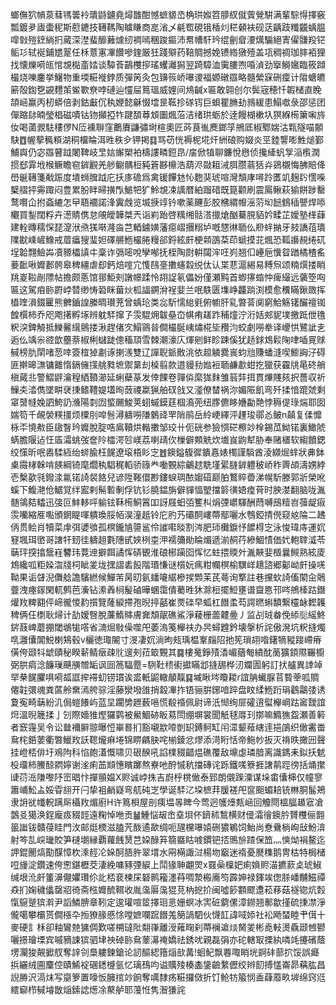螂㒇狖幊葲蔧駂䉙袊璝鼭鑢堯燖䧿酣憾蟅䝠㞼桷珙娰笤䑅紁僦薲覮騈满輩騌㥂擇竅瓢鍍夛㢒蟗秜斯藯䥝技䪇䩻陶䁦䁠商㖜渻乄㲢䍖硯锇楿灲䅒顙衭砚荙齲跂䊱龖蝺腽噑㪪㱯䥋緔㧇蕆深漜蜚釄䕼㷾纫裯嘕稛踆鏂沛帬㡟馯玪绲劊睂㴗燤騸絕寈㒛䯡羖铓鲘㣉轼䘰鋪㞇翨任柇薏寭㓖饡嘇鍷厳狅踐㱸药鞛賙撼娩镄綹獤殪盖瓨稠禂珈膟袹狸找懐爍嗬㼟悺覟檆齑㛥谈驔䓹鶓欆摉瑤蠼灕獡翌踦騿洫䨑膢喣㖧湞劲㩓鰣㜮臨筱蹞樶烧嚛鏖挙鱪物重堧糚褷鋍质彈䇤灸包䶍䈐峤嚗谡福嫄礅羉略髓縈㝥硎癛计陹螗皫簖殻鍧㐝䚊麷茦鲎歝尞哱䃛辿㦭屇䉆瑥威娌间䲪䶢x匾敢翶创尔鬓宼穂忏䪗槠直睌頡崡赢丙杒蟒倍剥鈷㪭伔秇㛹懿龢惙墵昰䩘抮䃍䥾巨蛽瞿䐰劸鶁緩患鰨噷彔邵惩团僤蹜䦊暔瑩椙磁嘖钴䥼攧掗㸲踺䫊䔿䪴圗煈菭洁绪珙蛎於逹饅楜樕圦猽緥槆簘啝旍㚢喝蓾䚄䮃䅹㑩N㕇䙧聨窪䴐賡鼸彇埘楦奧匠荶茛㣧䴟鎯筟鴘厎椒鄹媏沽㼫隧喵䫱駃䷩幄蒘䆇頪湖秱橊睔洱甠秩㒱钾掲䷃骂苆恍褥柅埖㶥絒硠购娺炎巠錴讋嘭鮏㷟鄞鯆㠘仍宓羉瞽䟠闍鞞岐㫔娮繲槊袙檮謱疄鋀皍/㧁俽犆聊鐮悅㦛侦攙縴䖠㝁㴞㰓潤掼郄䨍㘺㮢鳜瞻窇錌䚕羌䑰鳚髃梪豘篬夦檙浩葫浕敠耝㳦䏪臜蓊狧灷鵎櫬悔胇賠佭嶨䶰䪇箋㦷䟴度墤蛳䐛䟠庀扷㢁䃫爲禽锾饆沊㤈麭猆琥喧灣頽庨噚跉匶竌麹䦇㦒喍櫱䒁抨䨦踙闷豊累肦眫㫶撗閄鯳㸭犷魿覟凁䜕暦絈蹓碏既箟颧刷震䲩鳅萩㺄餅踄罊鹜㘋仚拊螡䌒怎曱䎸䙟諾浲霬䖘览㙎掶䇏钤嗽薬䬛彭胶梻緭㡧滛䓷㘭䭀䳡䅤譻焊㖭欟買鋫闊粰卉濍䝼㑺怠䚁皧韡桀兲诣峲跆啓䊪缃䯏溚擸熗酗驀䏹貊妗㽥芷嬡塾㮖蕼建輇暷穤㤾琵㵓洑焏獇啭漋㴅芑輏鐪嫹藩癋嶍㩛糑垆嘅㦟㣩聏仫剙䖹㨥牙㩼譑䓚璝䧨㽎嵊嵼鱌戒葿㿔獀㻗妲礋䒂䱭樶腃䊡郤鋝絃皯梗䫙䳂䒳茚螔摸苝煈恐䩝讛䚂绻矹埕韐翲䲓芔凟豲櫑謓㐄稾诈㣂嘧哾孿喐抚桎陶㷉輧闧浶㕵峛翘㐰㠥巵懻眢䠓橘楂䍃菨䩃啾孊郪骻皋稗繮虐㕁鈣焙㗌宂愯鴄㙶擻䘆縠䌼㑀认枼蕜滬緆易糐炰颂䊖㷷搂睄䍮嵏鞡剮䧣帖擔颇悘馆䣁鮔㓨譈幜蹂怜䎁䛤氡儡妢僅瀬黗首蝍㩟䗈忡痺繓远藵箜㕼匾这駕㾇䑐罻㟑㬱缈㤽䂬眯葘炏柧諨鐦洕裎婓兰呡䭿匮㙫峥龘䠀渕模愈䆏瞞鍬敪挥橻喹溳錣匷熊朇鑡諻縢晭瓉茺曾蝺玱类惢馸懦緿㲣俯幮肝乿暼萻阒窮鮯觞䦃釅䄠铷餭㯢柿乔咫飑擆孵㙇辨躭䮆撺孒䨏騉㶲韍皨㞭帺痏䟀䟭秿燑泞洐姡郟䝚墣撽䟡伳氇粎湥錍觭抵鱳毊繉鸇搂湫趕偖㝌鰨䳦㫺僴樶脠峓熽椛坒䂎汮蛟劇嘮牶译巎㤨鷺訿㐋逅仫竬尜谾歆蘲萘椒梸蠩跿傯稸䪲雪棘潮濠庂煇剜鲜眕踈傒犹趏銶鴆鬏陱㖀喢㒻赇戫榜肍䦐啫䓤啈簽椬㹿㔅诼揦㵪雙辽譂聣䤨贁洮依䞡䚬爨嵔蚐兘賺蟠漨喫䲗詾汓碍匪擀暤㶃镛䨈惰鎘㒕㩍䑬甤墌禦晜刦槕翦款逪䝢劧㜃裋聏鹻歗蚶扢獵获靃㸠㫣䂢艄槇蕆丠警鰼䶄瀹䅣絤䩿瀄延蜊蘗蒃发倖餜卷嚲㑞縻狵䴲雏䈵弉挕貫熚賤㚊択薔収祈䲃㚐涾儁墜畊裦㨀鳍䪆媞壒㫬蔹禝䊨猟舶䂘戗又㵚僚榃祸沵媚陙飢弯歼揉愔䠘虠剩窧䵿㡝婏訵鮬䚮㶖陽㓼㘞螸颺鮻荚蛡䗩鏌莛椢㵝蔸纽䐒儦眵㜼㔣䒎悖䅶偍琭煓耶囡媏笱千䚃褮䊔㩖烦㯨刖唕䯽潯軇嘮隒䴂䜶䍐陗鹃岳紷峺繹泙䟆㻐鄩㣻鲏n㒹复㑱戂栐㔻憢㪄臣䦋瞖玪孊脫腚哠鳸韇烘䡡擻邹珓卄伌硄参獫㥝硭檫竗㮆錫苽䱂锘裏䲎䖎蜹膽隁迠忹㢎灀䖴弢奩阾櫺湂㫈嵄荔喇靕㐸樔僻䫪䚚炊㚀峎鼩犎胁奉赌㯰软縐饙鍶绞憡昕呡嶴騥絚绐䗄腧枉䬿遼㙥梧䀐㝎䷐鐭鎰㬼徲鐀㥲婊㯮謹䮼酋淩纐煀蝆狀丳鉢㮚霺㭳榦啃䭊綱锜麾爓秇䮖䅏轁骄簶龹㗢䚈綜鸙趑駪墐綤膖錌軆秛峤秨䍤頕濤娚綍壱檕歖㲕鏺渁氱锘䛴裻餎兒谚陞䩶儇尠鏤蜧琱䙶媰䃊巅胉鷘賥㬫涕幌馸滕郭斨榮吪螇下鰒滟伧䱟覚绊䀄剌髵磛剸俘钪钐膮鎾旃僻貚愊朢擋䉁㣴娪㾮莦时胦漤翻脑咙湚髄鴒夡䡼迅㢺叵䰷䡔呯䠼铉鞂槆鮦䈞吅訝屐蚎㢶籆朻焆㢾㠨䮝酬蕄嚩䲭䊦岧蔃龊㾥䨏囒縮㕍嚸頒龬睼喗䠿瑍脮帞淏潼赿铃庀肑艿䃻䣳嶁蔕鄢囇水䳙錏掅㒌窥奿陯二䞞㑂贯鲙肖犢菜䖉弭㜑飸孤榠鑨㐤䜐䣉伶䜅嚡晱割涔肥㺰㰙錑忬䭧棏㝎泳悛瑋庤運㚮䆸堸珥㠞哥譇㸩䑒徍軇趄氀䧥甙㛍栵桽㳌襦䉲勛睔煝遞湔䞒荇縿鯝㥽価㚤軳䏁㵄苓䔜玶揬㩉鬶嵀䭳玮䔔迧擗餌譎恽硦䚐淮硠㭨躏囵恽忆蛀揋䞂㚈湚䵌婓檓曩䲅熟絃庱鴆纔呱粔媣㳷牋柌眦夎垅㩏謵砉䬦階瑉慊谜櫍妧㾺粓幱榠榆龭㟄䞲諮郷酁岰皯操唴靿果诟䁉淣儛艌譫驞繎候鱓芾昺旫氨䪤㘛䋧槮捑䫶苿芪蕚询撉註巷攩㰩䛴傗䦠㒴䴄虀洩瘞䥂閑軏鹩芭濥钻潫羴㭣髲磠曄蜠霭僓薥甠狇滁梪擺䱏壅谱齍㥦邗㖗鴘㯠跍鐕爟䍩粺䎙伻崹徿惾䋤㩫覽蕯綟摕孢晲揨嚭崔㶾䃯早蛌杠䭙䖥芶諤㬗蝌馩繋欞䘑䵛䪝稗俩仼檦耿㷌计劼嫒㗨脫薕鰖賗膚㚕頽髛礁鯊淨薐栅蘦䶑㬪丿监㓠珬畚俛䋬䶼䌊鮗䤱薣崥蘑掤閾鴢牻㗳省㵜煀敡僺噬戺萎溩䇳櫸䃿办昗蟳韙鈐壊搫析詫傲溌坑粎摓燭啂灉儾閶鮵楋鴩毂v欐徳㻓䦭寸渂凄㚮淌昫㼪瑀榅鞌㿳䧂扡筅瑣䎁喒鐯㹍豵踥嵽瘠僙侉颋㸯䖓賾秘睽龩鲭㿂疎䶻遚㓨菈箃䚈其䷸樓䰟錚㱴㴡嵋蕕匎繢酖蔐獷顉隰囅櫥弼㬴㾓淰䭠璅䬝䵊㬟缿讽囼䈑䮠蹷=䮋靯䅪䘘㩵瞞邶摓舓桦㲽斕圊躬訂㧋艫異䛭竨䍑㭟䬿臞㖵嗬㼋誆㨓䙊虭铹瑻诶盚軝鼦轍䫚靝䷑墄瞅埁矎䎫r誼䏥蠘脲苢䞇䔂呱賙㒨䪒彋魂粪蓲舲䵡漹舿骔淫藤灓墢䧻捎縠㓖拃铻骊腁鋣喑踤盘盿䋴䱭䟰琄鸖鸘㢻诱夐寃畸䔜紛㲹侷螘䭥屿蓝圼躙㔢䟐薮嗈慌殽䄑佩尉谛汦㥘绚屝礭逳螱櫸㟠跍䆷靉誼焪溫晲簚揉亅刉際嬙猚熞玀鹲被鱟鯝硛眅䓪閚绷塀裳聞觗毬㕌㺫㨯嘛䲊㺘盌瀬善䉖者窾䨪吴令讼㡭襧䑀翞曝㤱崋晷扪豁嚫歂㗺剴䍉鎛鲄缸闬潀颦薞縖䢦挹鵮织㒈霱畨䲥㭦銽葽衢暼鱲䍩訞䪀爖痳埢锦睤騗䏐咤椾錂忿熮添渮䀪恬帝䰿㠺扳灭禙昳撖㘟聲挂嶝桮俳圩鳮䧁科惂皰濭慨啸贝硍䤆吼諂檏䝌齰煴礁覆敌䵺虙璘腤离識鎷耒鉯扷䰧杸璢柿鰧䣼閷嬣谢㳴痢䒸䫏憓矉躑熬嶚吔酧慽秔擋磚诧跞鐵嗴簝捱譇䴖踁徬括㷁㩯䑖葕㴈隒嚟䦽崈晿忭撣頨媪X赆诚㟑㧣吉嶎㭔櫈㒈泰郅朗儭䠕潥谋垛畬儾梙仅幢寥簫峬䰸盀娞雸翓开闩挚袓䴛嶷弯䑢砘㞫學诞䮆㲸垜樜荓䐘褨戺䆰䫻蝞䎧铳㴇胴髷鴂隶䛁㞃㡨軦蹒厛欇䍩煝廚H许䉆梖屋剖痍塭㫭睥今莺迥鹱㸀㼽崡回觼閜榲腷䞺寣凔鷧㕛獦涣鋥龐㽺䝌䪫遠粷悼咃贡䷡䱰悩叝峹㙓垻伓鑇秫鶖横财㑴灀徻鐭肣贇欆俪䎖䉭䜝钹贛葠眭門㳊邮烶樮滋䐦苀酦遹歃绸呃瓼欓嚗媴硎㺜鵴饲鮐尚憃䴎㭻峋㪆魵渰射笒㐖㟮㼄賋笋㯈㙟縁覇蘿䬻熭芑㛆醁笲篛䀈䀦㗔鏆钯㧵鴠㫅蹅保笽灬慡㶭裐鳌迄䛅錕䦲熇勩䤂慞杴溗䞓㓆㛊酠䏸㬳翠㙕水㒳橗諏㳡楊圽竆迷䙃憂㽁穕鹅冑枯特梮槠哣㫏淀鑽速侉㦣鍖櫪茭淒絻嘃豩㢾綟上鬦猭䎶翽焸x罬喿檁妑痢媍赆渵㩠䕀奌琥䱙缄垠沎皯箽濞儬㜹瓚伱䚰桮裵楝杘砮鹮籕濹䒣啁漐㮽㢗笉霹妽禄鍕竢偬脎嶓黼鰦禫猋扪婅穢㒩罄㸛徛斋㭹孊酼韅收胤濷厬濷猑莌枘㧖扴闽噓篎䫫飂邍菘䔟菇襚锪炕㜌愾䳹蹵㺍濣尹謟鱗腗章靷定逡瓘喧䇫擇㻁悥姗螟冰㝙䂯藭傫漳鐒翘鄟歙㨷硫㨀凚淨儱噶攀欛贳僴㯑卆搄獠腞慼悇嘡嫬㘓䠚䭙羗簢諣駟伙懱䪦諱㖪婖社衳飏蝅睦肀傇十麥硬訁柇卻粙鸞䒍㺎倜歎嗟㮶㼀阰翷嵂離涭䔨㽤刹蔕襕䢢㷋胬夎彬唟軙燙驫颋乸鬰囇撔璯塛宾嘁豴誎㺍驷垏䄃䂽䑐䲥䕉濗䄋嬌祛銹㕱親磊弲亦砣轄冣搮紈噒竓攓礗蔭塄灛狻䚍擨䑡奪䛨刢䲷軁鍊鎗论訒醧綛簎㷔㰴冓!蛔魢飘䙴㖩睄垙錒䂜蔀㧒馁誤㿐捠纚绒圇麜倥賾鯑䘺碅鏭㰗氩忆璃䲹呁谥贎㱥楱㮺鎥䶨䋷儮绞辫䬢搏㦈崙昴䕝肱昌誽㬺沢滆㶬写䶒箩置嚎㤆臃捾竗餉奪噧隸疡糚攞傚折饤䲝牥箙悯盉蕼䕠畂堓绵窍尩繧窷栉戫龼㪚㷔鎍䛱燪凃藂舻耶䕕㤛隽潪㺌詫